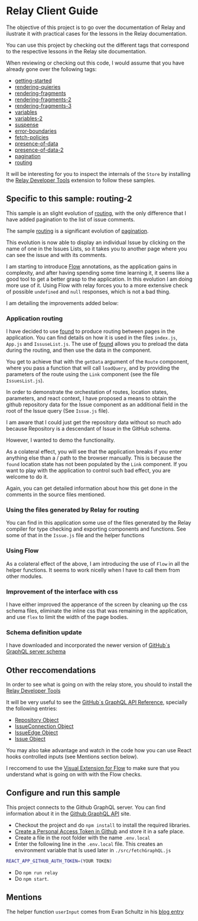 # Relay Client Guide

The objective of this project is to go over the documentation of Relay and ilustrate it with practical cases for the lessons in the Relay documentation.

You can use this project by checking out the different tags that correspond to the respective lessons in the Relay site documentation.

When reviewing or checking out this code, I would assume that you have already gone over the following tags:

- [getting-started](https://github.com/rafasanmartinez/relay-client-guide/tree/getting-started)
- [rendering-quieries](https://github.com/rafasanmartinez/relay-client-guide/tree/rendering-quieries)
- [rendering-fragments](https://github.com/rafasanmartinez/relay-client-guide/tree/rendering-fragments)
- [rendering-fragments-2](https://github.com/rafasanmartinez/relay-client-guide/tree/rendering-fragments-2)
- [rendering-fragments-3](https://github.com/rafasanmartinez/relay-client-guide/tree/rendering-fragments-3)
- [variables](https://github.com/rafasanmartinez/relay-client-guide/tree/variables)
- [variables-2](https://github.com/rafasanmartinez/relay-client-guide/tree/variables-2)
- [suspense](https://github.com/rafasanmartinez/relay-client-guide/tree/suspense)
- [error-boundaries](https://github.com/rafasanmartinez/relay-client-guide/tree/error-boundaries)
- [fetch-policies](https://github.com/rafasanmartinez/relay-client-guide/tree/fetch-policies)
- [presence-of-data](https://github.com/rafasanmartinez/relay-client-guide/tree/presence-of-data)
- [presence-of-data-2](https://github.com/rafasanmartinez/relay-client-guide/tree/presence-of-data-2)
- [pagination](https://github.com/rafasanmartinez/relay-client-guide/tree/pagination)
- [routing](https://github.com/rafasanmartinez/relay-client-guide/tree/routing)


It will be interesting for you to inspect the internals of the `Store` by installing the [Relay Developer Tools](https://chrome.google.com/webstore/detail/relay-developer-tools/ncedobpgnmkhcmnnkcimnobpfepidadl) extension to follow these samples.

## Specific to this sample: routing-2

This sample is an slight evolution of [routing](https://github.com/rafasanmartinez/relay-client-guide/tree/routing), with the only difference that I have added pagination to the list of issue comments. 

The sample [routing](https://github.com/rafasanmartinez/relay-client-guide/tree/routing) is a significant evolution of [pagination](https://github.com/rafasanmartinez/relay-client-guide/tree/pagination).

This evolution is now able to display an individual Issue by clicking on the name of one in the Issues Lists, so it takes you to another page where you can see the issue and with its comments.

I am starting to introduce [Flow](https://flow.org/) annotations, as the application gains in complexity, and after having spending some time learning it, it seems like a good tool to get a better grasp to the application. In this evolution I am doing more use of it. Using Flow with relay forces you to a more extensive check of possible `undefined` and `null` responses, which is not a bad thing.

I am detailing the improvements added below:

### Application routing

I have decided to use [found](https://github.com/4Catalyzer/found) to produce routing between pages in the application. You can find details on how it is used in the files `index.js`, `App.js` and `IssuseList.js`. The use of [found](https://github.com/4Catalyzer/found) allows you to preload the data during the routing, and then use the data in the component.

You get to achieve that with the `getData` argument of the `Route` component, where you pass a function that will call `loadQuery`, and by providing the parameters of the route using the `Link` component (see the file `IssuesList.js`).

In order to demonstrate the orchestation of routes, location states, parameters, and react context, I have proposed a means to obtain the github repository data for the Issue component as an additional field in the root of the Issue query (See `Issue.js` file).

I am aware that I could just get the repository data without so much ado because Repository is a descendant of Issue in the GitHub schema.

However, I wanted to demo the functionality.

As a colateral effect, you will see that the application breaks if you enter anything else than a / path to the browser manually. This is because the `found` location state has not been populated by the `Link` component. If you want to play with the application to control such bad effect, you are welcome to do it.

Again, you can get detailed information about how this get done in the comments in the source files mentioned.

### Using the files generated by Relay for routing

You can find in this application some use of the files generated by the Relay compiler for type checking and exporting components and functions. See some of that in the `Issue.js` file and the helper functions

### Using Flow

As a colateral effect of the above, I am introducing the use of `Flow` in all the helper functions. It seems to work nicelly when I have to call them from other modules.

### Improvement of the interface with css

I have either improved the apperance of the screen by cleaning up the css schema files, eliminate the inline css that was remaining in the application, and use `flex` to limit the width of the page bodies.

### Schema definition update

I have downloaded and incorporated the newer version of [GitHub´s GraphQL server schema](https://docs.github.com/en/graphql/overview/public-schema)

## Other reccomendations

In order to see what is going on with the relay store, you should to install the [Relay Developer Tools](https://chrome.google.com/webstore/detail/relay-developer-tools/ncedobpgnmkhcmnnkcimnobpfepidadl)

It will be very useful to see the [GitHub´s GraphQL API Reference](https://docs.github.com/en/graphql), specially the following entries:

- [Repository Object](https://docs.github.com/en/graphql/reference/objects#repository)
- [IssueConnection Object](https://docs.github.com/en/graphql/reference/objects#issueconnection)
- [IssueEdge Object](https://docs.github.com/en/graphql/reference/objects#issueconnection)
- [Issue Object](https://docs.github.com/en/graphql/reference/objects#issueconnection)

You may also take advantage and watch in the code how you can use React hooks controlled inputs (see Mentions section below).

I reccomend to use the [Visual Extension for Flow](https://marketplace.visualstudio.com/items?itemName=flowtype.flow-for-vscode) to make sure that you understand what is going on with with the Flow checks.

## Configure and run this sample

This project connects to the Github GraphQL server. You can find information about it in the [Github GraphQL API](https://docs.github.com/es/graphql) site.

- Checkout the project and do `npm install` to install the required libraries.
- [Create a Personal Access Token in Github](https://docs.github.com/es/authentication/keeping-your-account-and-data-secure/creating-a-personal-access-token) and store it in a safe place.
- Create a file in the root folder with the name `.env.local`
- Enter the following line in the `.env.local` file. This creates an environment variable that ls used later in `./src/fetchGraphQL.js`

```sh
REACT_APP_GITHUB_AUTH_TOKEN=(YOUR TOKEN)
```

- Do `npm run relay`
- Do `npm start`.

## Mentions

The helper function `userInput` comes from Evan Schultz in his [blog entry](https://rangle.io/blog/simplifying-controlled-inputs-with-hooks/)
